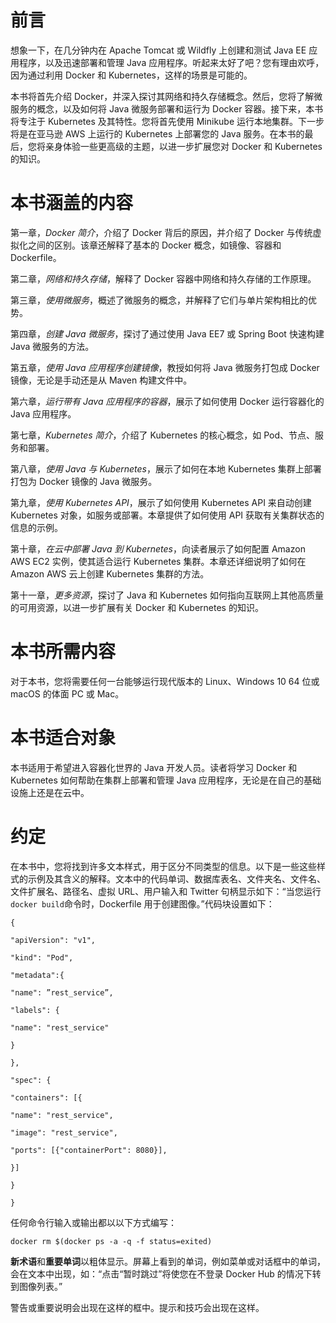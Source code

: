 # 前言

想象一下，在几分钟内在 Apache Tomcat 或 Wildfly 上创建和测试 Java EE 应用程序，以及迅速部署和管理 Java 应用程序。听起来太好了吧？您有理由欢呼，因为通过利用 Docker 和 Kubernetes，这样的场景是可能的。

本书将首先介绍 Docker，并深入探讨其网络和持久存储概念。然后，您将了解微服务的概念，以及如何将 Java 微服务部署和运行为 Docker 容器。接下来，本书将专注于 Kubernetes 及其特性。您将首先使用 Minikube 运行本地集群。下一步将是在亚马逊 AWS 上运行的 Kubernetes 上部署您的 Java 服务。在本书的最后，您将亲身体验一些更高级的主题，以进一步扩展您对 Docker 和 Kubernetes 的知识。

# 本书涵盖的内容

第一章，*Docker 简介*，介绍了 Docker 背后的原因，并介绍了 Docker 与传统虚拟化之间的区别。该章还解释了基本的 Docker 概念，如镜像、容器和 Dockerfile。

第二章，*网络和持久存储*，解释了 Docker 容器中网络和持久存储的工作原理。

第三章，*使用微服务*，概述了微服务的概念，并解释了它们与单片架构相比的优势。

第四章，*创建 Java 微服务*，探讨了通过使用 Java EE7 或 Spring Boot 快速构建 Java 微服务的方法。

第五章，*使用 Java 应用程序创建镜像*，教授如何将 Java 微服务打包成 Docker 镜像，无论是手动还是从 Maven 构建文件中。

第六章，*运行带有 Java 应用程序的容器*，展示了如何使用 Docker 运行容器化的 Java 应用程序。

第七章，*Kubernetes 简介*，介绍了 Kubernetes 的核心概念，如 Pod、节点、服务和部署。

第八章，*使用 Java 与 Kubernetes*，展示了如何在本地 Kubernetes 集群上部署打包为 Docker 镜像的 Java 微服务。

第九章，*使用 Kubernetes API*，展示了如何使用 Kubernetes API 来自动创建 Kubernetes 对象，如服务或部署。本章提供了如何使用 API 获取有关集群状态的信息的示例。

第十章，*在云中部署 Java 到 Kubernetes*，向读者展示了如何配置 Amazon AWS EC2 实例，使其适合运行 Kubernetes 集群。本章还详细说明了如何在 Amazon AWS 云上创建 Kubernetes 集群的方法。

第十一章，*更多资源*，探讨了 Java 和 Kubernetes 如何指向互联网上其他高质量的可用资源，以进一步扩展有关 Docker 和 Kubernetes 的知识。

# 本书所需内容

对于本书，您将需要任何一台能够运行现代版本的 Linux、Windows 10 64 位或 macOS 的体面 PC 或 Mac。

# 本书适合对象

本书适用于希望进入容器化世界的 Java 开发人员。读者将学习 Docker 和 Kubernetes 如何帮助在集群上部署和管理 Java 应用程序，无论是在自己的基础设施上还是在云中。

# 约定

在本书中，您将找到许多文本样式，用于区分不同类型的信息。以下是一些这些样式的示例及其含义的解释。文本中的代码单词、数据库表名、文件夹名、文件名、文件扩展名、路径名、虚拟 URL、用户输入和 Twitter 句柄显示如下：“当您运行`docker build`命令时，Dockerfile 用于创建图像。”代码块设置如下：

```
{

"apiVersion": "v1",

"kind": "Pod",

"metadata":{

"name": ”rest_service”,

"labels": {

"name": "rest_service"

}

},

"spec": {

"containers": [{

"name": "rest_service",

"image": "rest_service",

"ports": [{"containerPort": 8080}],

}]

}

}
```

任何命令行输入或输出都以以下方式编写：

```
docker rm $(docker ps -a -q -f status=exited)

```

**新术语**和**重要单词**以粗体显示。屏幕上看到的单词，例如菜单或对话框中的单词，会在文本中出现，如：“点击“暂时跳过”将使您在不登录 Docker Hub 的情况下转到图像列表。”

警告或重要说明会出现在这样的框中。提示和技巧会出现在这样。
